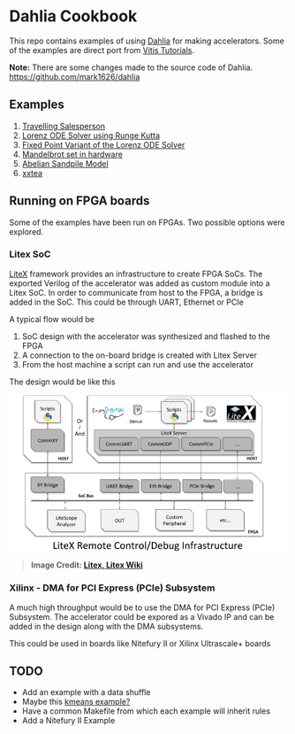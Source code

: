 # Dahlia Cookbook

This repo contains examples of using [Dahlia](https://github.com/cucapra/dahlia) for making accelerators. Some of the examples are direct port from [Vitis Tutorials](https://github.com/Xilinx/Vitis-Tutorials).

**Note:** There are some changes made to the source code of Dahlia. https://github.com/mark1626/dahlia

## Examples

1. [Travelling Salesperson](./travelling-salesperson/README.md)
2. [Lorenz ODE Solver using Runge Kutta](./lorenz/README.md)
3. [Fixed Point Variant of the Lorenz ODE Solver](./lorenz-fp/README.md)
4. [Mandelbrot set in hardware](./mandelbrot/README.md)
5. [Abelian Sandpile Model](./sandpile-stabilizer/README.md)
6. [xxtea](./xxtea/README.md)

## Running on FPGA boards

Some of the examples have been run on FPGAs. Two possible options were explored.

### Litex SoC

[LiteX](https://github.com/enjoy-digital/litex/) framework provides an infrastructure to create FPGA SoCs. The exported Verilog of the accelerator was added as custom module into a Litex SoC. In order to communicate from host to the FPGA, a bridge is added in the SoC. This could be through UART, Ethernet or PCIe

A typical flow would be

1. SoC design with the accelerator was synthesized and flashed to the FPGA
2. A connection to the on-board bridge is created with Litex Server
3. From the host machine a script can run and use the accelerator

The design would be like this

![Litex](./assets/litex-Soc-infra.png)
> **Image Credit: [Litex, Litex Wiki](https://github.com/enjoy-digital/litex/wiki/Use-Host-Bridge-to-control-debug-a-SoC)**


### Xilinx - DMA for PCI Express (PCIe) Subsystem

A much high throughput would be to use the DMA for PCI Express (PCIe) Subsystem. The accelerator could be expored as a Vivado IP and can be added in the design along with the DMA subsystems.

This could be used in boards like Nitefury II or Xilinx Ultrascale+ boards

## TODO

- Add an example with a data shuffle
- Maybe this [kmeans example?](https://github.com/Xilinx/Vitis_Accel_Examples/blob/f61637e9263ecc1be3df34182ea6c53a0ca10447/demo/kmeans/src/krnl_kmeans.cpp)
- Have a common Makefile from which each example will inherit rules
- Add a Nitefury II Example
